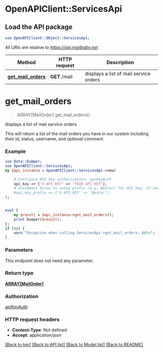 # OpenAPIClient::ServicesApi

## Load the API package
```perl
use OpenAPIClient::Object::ServicesApi;
```

All URIs are relative to *https://api.mailbaby.net*

Method | HTTP request | Description
------------- | ------------- | -------------
[**get_mail_orders**](ServicesApi.md#get_mail_orders) | **GET** /mail | displays a list of mail service orders


# **get_mail_orders**
> ARRAY[MailOrder] get_mail_orders()

displays a list of mail service orders

This will return a list of the mail orders you have in our system including their id, status, username, and optional comment.

### Example
```perl
use Data::Dumper;
use OpenAPIClient::ServicesApi;
my $api_instance = OpenAPIClient::ServicesApi->new(

    # Configure API key authorization: apiKeyAuth
    api_key => {'X-API-KEY' => 'YOUR_API_KEY'},
    # uncomment below to setup prefix (e.g. Bearer) for API key, if needed
    #api_key_prefix => {'X-API-KEY' => 'Bearer'},
);


eval {
    my $result = $api_instance->get_mail_orders();
    print Dumper($result);
};
if ($@) {
    warn "Exception when calling ServicesApi->get_mail_orders: $@\n";
}
```

### Parameters
This endpoint does not need any parameter.

### Return type

[**ARRAY[MailOrder]**](MailOrder.md)

### Authorization

[apiKeyAuth](../README.md#apiKeyAuth)

### HTTP request headers

 - **Content-Type**: Not defined
 - **Accept**: application/json

[[Back to top]](#) [[Back to API list]](../README.md#documentation-for-api-endpoints) [[Back to Model list]](../README.md#documentation-for-models) [[Back to README]](../README.md)

